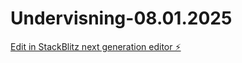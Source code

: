 # Undervisning-08.01.2025

[Edit in StackBlitz next generation editor ⚡️](https://stackblitz.com/~/github.com/OsteroyergoyJA/Undervisning-08.01.2025)